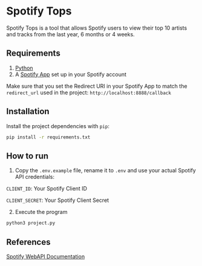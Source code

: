 # Spotify Tops

Spotify Tops is a tool that allows Spotify users to view their top 10 artists and tracks from the last year, 6 months or 4 weeks.

## Requirements

1. [Python](https://www.python.org/)
2. A [Spotify App](https://developer.spotify.com/documentation/web-api/tutorials/getting-started#create-an-app) set up in your Spotify account

Make sure that you set the Redirect URI in your Spotify App to match the `redirect_url` used in the project: `http://localhost:8888/callback`

## Installation

Install the project dependencies with `pip`:

```bash
pip install -r requirements.txt
```

## How to run

1. Copy the `.env.example` file, rename it to `.env` and use your actual Spotify API credentials:

`CLIENT_ID`: Your Spotify Client ID

`CLIENT_SECRET`: Your Spotify Client Secret

2. Execute the program

```bash
python3 project.py
```

## References

[Spotify WebAPI Documentation](https://developer.spotify.com/documentation/web-api)
